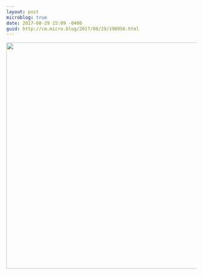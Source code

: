 ```yaml
---
layout: post
microblog: true
date: 2017-08-29 15:09 -0400
guid: http://cm.micro.blog/2017/08/29/190950.html
---
```



<img src="http://techartjam.com/uploads/2017/9d0f15d98a.jpg" width="600" height="600" />
